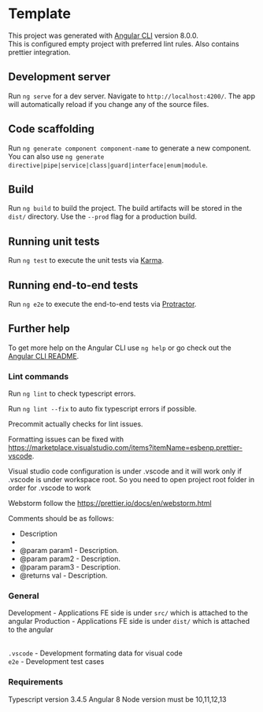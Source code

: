 # Template

This project was generated with [Angular CLI](https://github.com/angular/angular-cli) version 8.0.0. <br />
This is configured empty project with preferred lint rules. Also contains prettier integration.

## Development server

Run `ng serve` for a dev server. Navigate to `http://localhost:4200/`. The app will automatically reload if you change any of the source files.

## Code scaffolding

Run `ng generate component component-name` to generate a new component. You can also use `ng generate directive|pipe|service|class|guard|interface|enum|module`.

## Build

Run `ng build` to build the project. The build artifacts will be stored in the `dist/` directory. Use the `--prod` flag for a production build.

## Running unit tests

Run `ng test` to execute the unit tests via [Karma](https://karma-runner.github.io).

## Running end-to-end tests

Run `ng e2e` to execute the end-to-end tests via [Protractor](http://www.protractortest.org/).

## Further help

To get more help on the Angular CLI use `ng help` or go check out the [Angular CLI README](https://github.com/angular/angular-cli/blob/master/README.md).

### Lint commands

Run `ng lint` to check typescript errors.

Run `ng lint --fix` to auto fix typescript errors if possible.

Precommit actually checks for lint issues.

Formatting issues can be fixed with https://marketplace.visualstudio.com/items?itemName=esbenp.prettier-vscode.

Visual studio code configuration is under .vscode and it will work only if .vscode is under workspace root. So you need to open project root folder in order for .vscode to work

Webstorm follow the https://prettier.io/docs/en/webstorm.html

Comments should be as follows:

- Description
-
- @param param1 - Description.
- @param param2 - Description.
- @param param3 - Description.
- @returns val - Description.

### General

Development - Applications FE side is under `src/` which is attached to the angular
Production - Applications FE side is under `dist/` which is attached to the angular <br /><br />

`.vscode` - Development formating data for visual code <br />
`e2e` - Development test cases <br />

### Requirements

Typescript version 3.4.5
Angular 8
Node version must be 10,11,12,13

